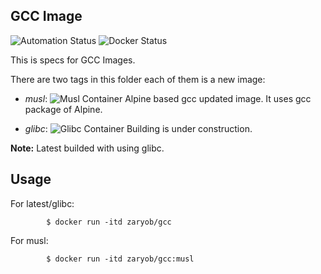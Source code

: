 GCC Image
---------

![Automation Status](https://img.shields.io/docker/cloud/automated/zaryob/gcc?logo=docker&style=flat-square)
![Docker Status](https://img.shields.io/docker/cloud/build/zaryob/gcc?logo=docker&style=flat-square)

This is specs for GCC Images.

There are two tags in this folder each of them is a new image:

* *musl*: ![Musl Container](https://img.shields.io/docker/image-size/zaryob/gcc/musl?color=green&label=%22musl%22%20image%20size&logo=codesandbox) Alpine based gcc updated image. It uses gcc package of Alpine.

* *glibc*: ![Glibc Container](https://img.shields.io/docker/image-size/zaryob/gcc/glibc?color=green&label=%22glibc%22%20image%20size&logo=codesandbox) Building is under construction.


**Note:** Latest builded with using glibc.

Usage
-----

For latest/glibc:

```shell
        $ docker run -itd zaryob/gcc
```

For musl:

```shell
        $ docker run -itd zaryob/gcc:musl
```
